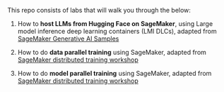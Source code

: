 This repo consists of labs that will walk you through the below:

1. How to **host LLMs from Hugging Face on SageMaker**, using Large model inference deep learning containers (LMI DLCs), adapted from [SageMaker Generative AI Samples](https://github.com/aws/amazon-sagemaker-examples/tree/main/inference/generativeai)

2. How to do **data parallel training** using SageMaker, adapted from [SageMaker distributed training workshop](https://github.com/aws-samples/sagemaker-distributed-training-workshop)

3. How to do **model parallel training** using SageMaker, adapted from [SageMaker distributed training workshop](https://github.com/aws-samples/sagemaker-distributed-training-workshop)
